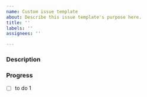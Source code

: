 ```yaml
---
name: Custom issue template
about: Describe this issue template's purpose here.
title: ''
labels: ''
assignees: ''

---
```


### Description


### Progress
- [ ] to do 1
